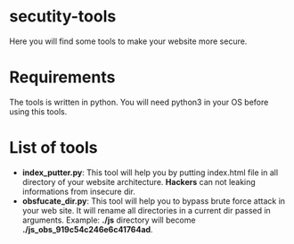 # secutity-tools

Here you will find some tools to make your website more secure.

# Requirements

The tools is written in python. You will need python3 in your OS before using this tools.
# List of tools

- **index_putter.py**: This tool will help you by putting index.html file in all directory of your website architecture. **Hackers** can not leaking informations from insecure dir.
- **obsfucate_dir.py**: This tool will help you to bypass brute force attack in your web site. It will rename all directories in a current dir passed in arguments.
Example:  **./js** directory will become **./js_obs_919c54c246e6c41764ad**.
